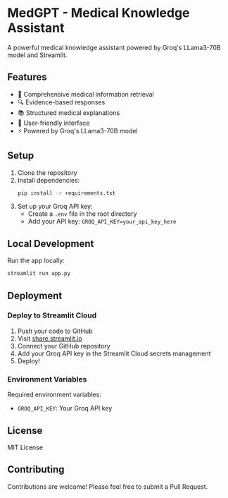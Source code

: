 # MedGPT - Medical Knowledge Assistant

A powerful medical knowledge assistant powered by Groq's LLama3-70B model and Streamlit.

## Features

- 🏥 Comprehensive medical information retrieval
- 🔍 Evidence-based responses
- 📚 Structured medical explanations
- 🎯 User-friendly interface
- ⚡ Powered by Groq's LLama3-70B model

## Setup

1. Clone the repository
2. Install dependencies:
   ```bash
   pip install -r requirements.txt
   ```
3. Set up your Groq API key:
   - Create a `.env` file in the root directory
   - Add your API key: `GROQ_API_KEY=your_api_key_here`

## Local Development

Run the app locally:
```bash
streamlit run app.py
```

## Deployment

### Deploy to Streamlit Cloud

1. Push your code to GitHub
2. Visit [share.streamlit.io](https://share.streamlit.io)
3. Connect your GitHub repository
4. Add your Groq API key in the Streamlit Cloud secrets management
5. Deploy!

### Environment Variables

Required environment variables:
- `GROQ_API_KEY`: Your Groq API key

## License

MIT License

## Contributing

Contributions are welcome! Please feel free to submit a Pull Request.
